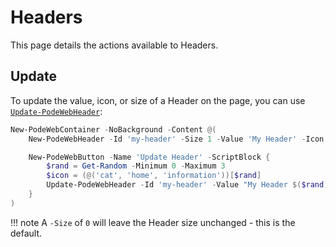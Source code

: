 # Headers

This page details the actions available to Headers.

## Update

To update the value, icon, or size of a Header on the page, you can use [`Update-PodeWebHeader`](../../../Functions/Actions/Update-PodeWebHeader):

```powershell
New-PodeWebContainer -NoBackground -Content @(
    New-PodeWebHeader -Id 'my-header' -Size 1 -Value 'My Header' -Icon 'home'

    New-PodeWebButton -Name 'Update Header' -ScriptBlock {
        $rand = Get-Random -Minimum 0 -Maximum 3
        $icon = (@('cat', 'home', 'information'))[$rand]
        Update-PodeWebHeader -Id 'my-header' -Value "My Header $($rand)" -Icon $icon
    }
)
```

!!! note
    A `-Size` of `0` will leave the Header size unchanged - this is the default.
